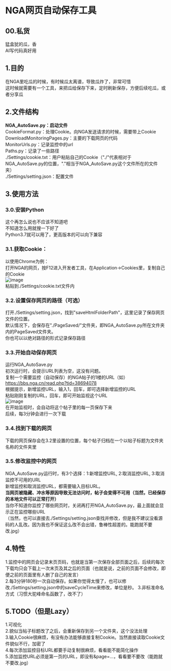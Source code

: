 # NGA网页自动保存工具

## 00.私货

猛盒犹的瓜，香  
AI写代码真好用

## 1.目的

在NGA里吃瓜的时候，有时候瓜太离谱，导致瓜炸了，非常可惜  
这时候就需要有一个工具，来把瓜给保存下来，定时刷新保存，方便后续吃瓜，或者分享瓜  

## 2.文件结构

**NGA_AutoSave.py：启动文件**  
CookieFormat.py：处理Cookie。向NGA发送请求的时候，需要带上Cookie  
DownloadMonitoringPages.py：主要的下载网页的代码  
MonitorUrls.py：记录监控中的url  
Paths.py：记录了一些路径  
./Settings/cookie.txt：用户粘贴自己的Cookie（"./"代表相对于NGA_AutoSave.py的位置，"."相当于NGA_AutoSave.py这个文件所在的文件夹）  
./Settings/setting.json：配置文件  

## 3.使用方法

### 3.0.安装Python

这个再怎么说也不应该不知道吧  
不知道怎么用就搜一下好了  
Python3.7就可以用了，更高版本的可以向下兼容  

### 3.1.获取Cookie：
以使用Chrome为例：  
打开NGA的网页，按F12进入开发者工具，在Application->Cookies里，复制自己的Cookie  
![image](https://github.com/miosleet/NGA_AutoSave/assets/43563705/0df3509e-e4b9-4edd-ac38-84eb91e02963)  
粘贴到./Settings/cookie.txt文件内  

### 3.2.设置保存网页的路径（可选）

打开./Settings/setting.json，找到"saveHtmlFolderPath"，这里记录了保存网页文件的位置。  
默认情况下，会保存在"./PageSaved/"文件夹，即NGA_AutoSave.py所在文件夹内的PageSaved文件夹。  
你也可以以绝对路径的形式记录保存路径  

### 3.3.开始自动保存网页

运行NGA_AutoSave.py  
初次运行时，会提示URL列表为空，这没有问题。  
复制一个需要监控（自动保存）的NGA帖子的1楼的URL（如）https://bbs.nga.cn/read.php?tid=38694078  
根据提示，新增监控URL，输入1，回车，即可选择新增监控的URL  
粘贴刚刚复制的URL，回车，即可开始监视这个URL  
![image](https://github.com/miosleet/NGA_AutoSave/assets/43563705/0bba8e6c-1782-4938-8069-052e2aeca85b)  
在开始监视时，会自动将这个帖子里的每一页保存下来  
后续，每3分钟会进行一次下载  

### 3.4.找到下载的网页

下载的网页保存会在3.2里设置的位置，每个帖子归档在一个以帖子标题为文件夹名称的文件夹里  

### 3.5.修改监控中的网页

NGA_AutoSave.py运行时，有3个选择：1:新增监控URL, 2:取消监控URL, 3:取消监控不可用的URL  
新增监控和取消监控URL，都需要输入目标URL。  
**当网页被隐藏、冲水等原因导致无法访问时，帖子会变得不可用（当然，已经保存的本地文件可以正常打开）**  
当你不知道你监控了哪些网页时，关闭再打开NGA_AutoSave.py，最上面就会显示正在监控哪些URL  
（当然，也可以直接去./Settings/setting.json查找并修改，但是我不建议没看源码的人乱改。因为我也不保证这么改不会出错，鲁棒性超差的。能跑就不要改.jpg）  

## 4.特性

1.监控中的网页会记录末页页码，也就是当第一次保存全部页面之后，后续的每次下载均只会下载上一次末页及其之后的页面（也就是说，之前的页面不会修改，即便之前的页面里有人删了自己的发言）  
2.每3分钟180秒一次自动保存。如果你觉得太慢了，也可以修改./Settings/setting.json中的saveCycleTime来修改，单位是秒。 
3.非标准命名方式（习惯大驼峰命名函数了，改不了）

## 5.TODO（但是Lazy）

1.可视化  
2.貌似当帖子标题改了之后，会重新保存到另一个文件夹，这个没法处理  
3.输入Cookie很麻烦，有没有办法能够直接复制Cookie。当然直接读取Cookie文件貌似不行，加密了  
4.每次添加监控目标URL都要手动复制很麻烦，看看能不能简化操作  
5.添加监控URL必须是第一页的URL，即没有&page=...，看看要不要改（能跑就不要改.jpg）  
